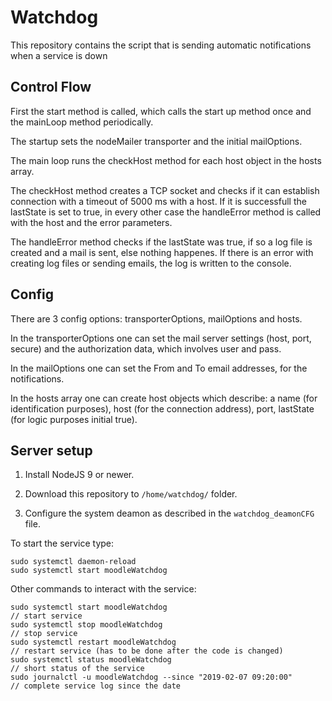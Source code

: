 # Watchdog
This repository contains the script that is sending automatic notifications when a service is down

## Control Flow

First the start method is called, which calls the start up method once and the mainLoop method periodically. 

The startup sets the nodeMailer transporter and the initial mailOptions.

The main loop runs the checkHost method for each host object in the hosts array. 

The checkHost method creates a TCP socket and checks if it can establish connection with a timeout of 5000 ms with a host. If it is successfull the lastState is set to true, in every other case the handleError method is called with the host and the error parameters.

The handleError method checks if the lastState was true, if so a log file is created and a mail is sent, else nothing happenes. If there is an error with creating log files or sending emails, the log is written to the console.


## Config

There are 3 config options: transporterOptions, mailOptions and hosts.

In the transporterOptions one can set the mail server settings (host, port, secure) and the authorization data, which involves user and pass.

In the mailOptions one can set the From and To email addresses, for the notifications.

In the hosts array one can create host objects which describe: a name (for identification purposes), host (for the connection address), port, lastState (for logic purposes initial true).

## Server setup

1. Install NodeJS 9 or newer.

2. Download this repository to `/home/watchdog/` folder.

3. Configure the system deamon as described in the `watchdog_deamonCFG` file.

To start the service type:

```
sudo systemctl daemon-reload
sudo systemctl start moodleWatchdog
```

Other commands to interact with the service:

```
sudo systemctl start moodleWatchdog                                    // start service
sudo systemctl stop moodleWatchdog                                     // stop service
sudo systemctl restart moodleWatchdog                                  // restart service (has to be done after the code is changed)
sudo systemctl status moodleWatchdog                                   // short status of the service
sudo journalctl -u moodleWatchdog --since "2019-02-07 09:20:00"        // complete service log since the date
```
